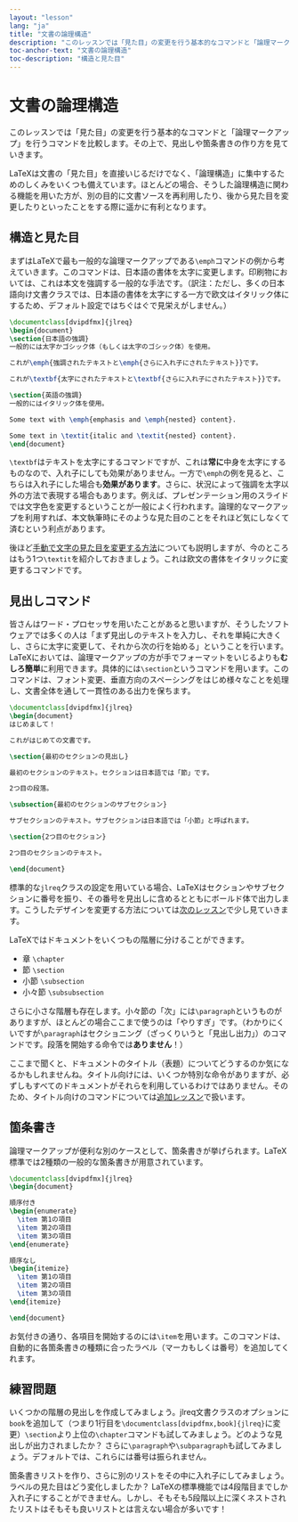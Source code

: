 ```yaml
---
layout: "lesson"
lang: "ja"
title: "文書の論理構造"
description: "このレッスンでは「見た目」の変更を行う基本的なコマンドと「論理マークアップ」を行うコマンドを比較します。その上で、見出しや箇条書きの作り方を見ていきます。"
toc-anchor-text: "文書の論理構造"
toc-description: "構造と見た目"
---
```


# 文書の論理構造

<span class="summary">このレッスンでは「見た目」の変更を行う基本的なコマンドと「論理マークアップ」を行うコマンドを比較します。その上で、見出しや箇条書きの作り方を見ていきます。</span>

LaTeXは文書の「見た目」を直接いじるだけでなく、「論理構造」に集中するためのしくみをいくつも備えています。ほとんどの場合、そうした論理構造に関わる機能を用いた方が、別の目的に文書ソースを再利用したり、後から見た目を変更したりといったことをする際に遥かに有利となります。

## 構造と見た目

まずはLaTeXで最も一般的な論理マークアップである`\emph`コマンドの例から考えていきます。このコマンドは、日本語の書体を太字に変更します。印刷物においては、これは本文を強調する一般的な手法です。（訳注：ただし、多くの日本語向け文書クラスでは、日本語の書体を太字にする一方で欧文はイタリック体にするため、デフォルト設定ではちぐはぐで見栄えがしません。）

```latex
\documentclass[dvipdfmx]{jlreq}
\begin{document}
\section{日本語の強調}
一般的には太字かゴシック体（もしくは太字のゴシック体）を使用。

これが\emph{強調されたテキストと\emph{さらに入れ子にされたテキスト}}です。

これが\textbf{太字にされたテキストと\textbf{さらに入れ子にされたテキスト}}です。

\section{英語の強調}
一般的にはイタリック体を使用。

Some text with \emph{emphasis and \emph{nested} content}.

Some text in \textit{italic and \textit{nested} content}.
\end{document}
```

`\textbf`はテキストを太字にするコマンドですが、これは**常に**中身を太字にするものなので、入れ子にしても効果がありません。一方で`\emph`の例を見ると、こちらは入れ子にした場合も**効果があります**。さらに、状況によって強調を太字以外の方法で表現する場合もあります。例えば、プレゼンテーション用のスライドでは文字色を変更するということが一般によく行われます。論理的なマークアップを利用すれば、本文執筆時にそのような見た目のことをそれほど気にしなくて済むという利点があります。

後ほど[手動で文字の見た目を変更する方法](lesson-11)についても説明しますが、今のところはもう1つ`\textit`を紹介しておきましょう。これは欧文の書体をイタリックに変更するコマンドです。

## 見出しコマンド

皆さんはワード・プロセッサを用いたことがあると思いますが、そうしたソフトウェアでは多くの人は「まず見出しのテキストを入力し、それを単純に大きくし、さらに太字に変更して、それから次の行を始める」ということを行います。LaTeXにおいては、論理マークアップの方が手でフォーマットをいじるよりも**むしろ簡単**に利用できます。具体的には`\section`というコマンドを用います。このコマンドは、フォント変更、垂直方向のスペーシングをはじめ様々なことを処理し、文書全体を通して一貫性のある出力を保ちます。

```latex
\documentclass[dvipdfmx]{jlreq}
\begin{document}
はじめまして！

これがはじめての文書です。

\section{最初のセクションの見出し}

最初のセクションのテキスト。セクションは日本語では「節」です。

2つ目の段落。

\subsection{最初のセクションのサブセクション}

サブセクションのテキスト。サブセクションは日本語では「小節」と呼ばれます。

\section{2つ目のセクション}

2つ目のセクションのテキスト。

\end{document}
```

標準的な`jlreq`クラスの設定を用いている場合、LaTeXはセクションやサブセクションに番号を振り、その番号を見出しに含めるとともにボールド体で出力します。こうしたデザインを変更する方法については[次のレッスン](lesson-05)で少し見ていきます。

LaTeXではドキュメントをいくつもの階層に分けることができます。

- 章 `\chapter`
- 節 `\section`
- 小節 `\subsection`
- 小々節 `\subsubsection`

さらに小さな階層も存在します。小々節の「次」には`\paragraph`というものがありますが、ほとんどの場合ここまで使うのは「やりすぎ」です。（わかりにくいですが`\paragraph`はセクショニング（ざっくりいうと「見出し出力」）のコマンドです。段落を開始する命令では**ありません**！）

ここまで聞くと、ドキュメントのタイトル（表題）についてどうするのか気になるかもしれませんね。タイトル向けには、いくつか特別な命令がありますが、必ずしもすべてのドキュメントがそれらを利用しているわけではありません。そのため、タイトル向けのコマンドについては[追加レッスン](more-04)で扱います。

## 箇条書き

論理マークアップが便利な別のケースとして、箇条書きが挙げられます。LaTeX標準では2種類の一般的な箇条書きが用意されています。

```latex
\documentclass[dvipdfmx]{jlreq}
\begin{document}

順序付き
\begin{enumerate}
  \item 第1の項目
  \item 第2の項目
  \item 第3の項目
\end{enumerate}

順序なし
\begin{itemize}
  \item 第1の項目
  \item 第2の項目
  \item 第3の項目
\end{itemize}

\end{document}
```

お気付きの通り、各項目を開始するのには`\item`を用います。このコマンドは、自動的に各箇条書きの種類に合ったラベル（マーカもしくは番号）を追加してくれます。

## 練習問題

いくつかの階層の見出しを作成してみましょう。jlreq文書クラスのオプションに`book`を追加して（つまり1行目を`\documentclass[dvipdfmx,book]{jlreq}`に変更）`\section`より上位の`\chapter`コマンドも試してみましょう。どのような見出しが出力されましたか？ さらに`\paragraph`や`\subparagraph`も試してみましょう。デフォルトでは、これらには番号は振られません。

箇条書きリストを作り、さらに別のリストをその中に入れ子にしてみましょう。ラベルの見た目はどう変化しましたか？ LaTeXの標準機能では4段階目までしか入れ子にすることができません。しかし、そもそも5段階以上に深くネストされたリストはそもそも良いリストとは言えない場合が多いです！
